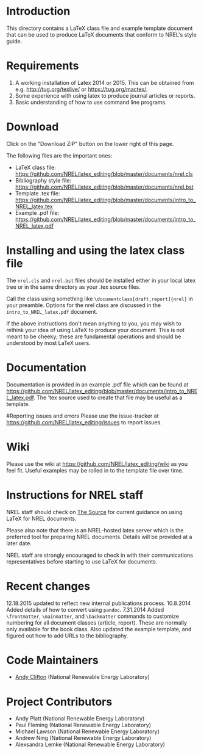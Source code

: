 # Introduction
This directory contains a LaTeX class file and example template document that can be used to produce LaTeX documents that conform to NREL's style guide. 

# Requirements
1. A working installation of Latex 2014 or 2015. This can be obtained from e.g. http://tug.org/texlive/ or https://tug.org/mactex/.
2. Some experience with using latex to produce journal articles or reports.
3. Basic understanding of how to use command line programs.

# Download
Click on the "Download ZIP" button on the lower right of this page. 

The following files are the important ones:
* LaTeX class file: https://github.com/NREL/latex_editing/blob/master/documents/nrel.cls
* Bibliography style file: https://github.com/NREL/latex_editing/blob/master/documents/nrel.bst
* Template .tex file: https://github.com/NREL/latex_editing/blob/master/documents/intro_to_NREL_latex.tex
* Example .pdf file: https://github.com/NREL/latex_editing/blob/master/documents/intro_to_NREL_latex.pdf

# Installing and using the latex class file
The `nrel.cls` and `nrel.bst` files should be installed either in your local latex tree or in the same directory as your .tex source files. 

Call the class using something like `\documentclass[draft,report]{nrel}` in your preamble. Options for the nrel class are discussed in the `intro_to_NREL_latex.pdf` document.

If the above instructions don't mean anything to you, you may wish to rethink your idea of using LaTeX to produce your document. This is not meant to be cheeky; these are fundamental operations and should be understood by most LaTeX users.

# Documentation
Documentation is provided in an example .pdf file which can be found at  https://github.com/NREL/latex_editing/blob/master/documents/intro_to_NREL_latex.pdf. The 'tex source used to create that file may be useful as a template.

#Reporting issues and errors
Please use the issue-tracker at https://github.com/NREL/latex_editing/issues to report issues.

# Wiki
Please use the wiki at https://github.com/NREL/latex_editing/wiki as you feel fit. Useful examples may be rolled in to the template file over time.

# Instructions for NREL staff
NREL staff should check on [The Source](http://thesource.nrel.gov/communications/templates.html) for current guidance on using LaTeX for NREL documents.

Please also note that there is an NREL-hosted latex server which is the preferred tool for preparing NREL documents. Details will be provided at a later date. 

NREL staff are strongly encouraged to check in with their communications representatives before starting to use LaTeX for documents.

# Recent changes
12.18.2015 updated to reflect new internal publications process. 
10.8.2014 Added details of how to convert using `pandoc`.
7.31.2014 Added `\frontmatter`, `\mainmatter`, and `\backmatter` commands to customize numbering for all document classes (article, report). These are normally only available for the book class. Also updated the example template, and figured out how to add URLs to the bibliography.

# Code Maintainers
* [Andy Clifton](mailto:andrew.clifton@nrel.gov) (National Renewable Energy Laboratory)

# Project Contributors
* Andy Platt (National Renewable Energy Laboratory)
* Paul Fleming (National Renewable Energy Laboratory)
* Michael Lawson (National Renewable Energy Laboratory)
* Andrew Ning (National Renewable Energy Laboratory)
* Alexsandra Lemke (National Renewable Energy Laboratory)
